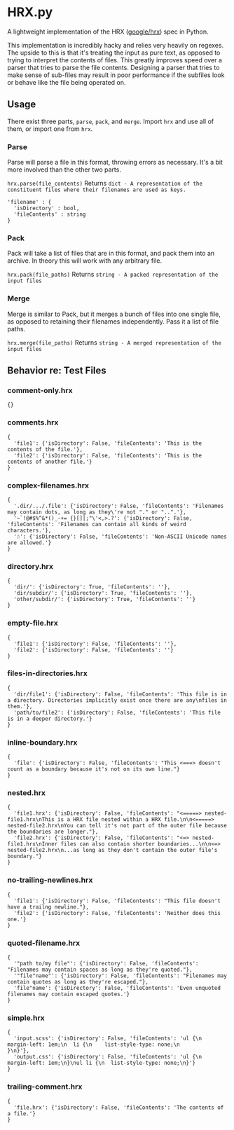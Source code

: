 # HRX.py
A lightweight implementation of the HRX ([google/hrx](https://github.com/google/hrx)) spec in Python.

This implementation is incredibly hacky and relies very heavily on regexes. The upside to this is that it's treating the input as pure text, as opposed to trying to interpret the contents of files. This greatly improves speed over a parser that tries to parse the file contents. Designing a parser that tries to make sense of sub-files may result in poor performance if the subfiles look or behave like the file being operated on.

## Usage
There exist three parts, `parse`, `pack`, and `merge`. Import `hrx` and use all of them, or import one from `hrx`.

### Parse
Parse will parse a file in this format, throwing errors as necessary. It's a bit more involved than the other two parts.

`hrx.parse(file_contents)`
Returns
`dict - A representation of the constituent files where their filenames are used as keys.`
```
'filename' : {
  'isDirectory' : bool,
  'fileContents' : string
}
```
### Pack
Pack will take a list of files that are in this format, and pack them into an archive. In theory this will work with any arbitrary file.

`hrx.pack(file_paths)`
Returns
`string - A packed representation of the input files`

### Merge
Merge is similar to Pack, but it merges a bunch of files into one single file, as opposed to retaining their filenames independently. Pass it a list of file paths.

`hrx.merge(file_paths)`
Returns
`string - A merged representation of the input files`

## Behavior re: Test Files
### comment-only.hrx
```
{}
```

### comments.hrx
```
{
  'file1': {'isDirectory': False, 'fileContents': 'This is the contents of the file.'},
  'file2': {'isDirectory': False, 'fileContents': 'This is the contents of another file.'}
}
```

### complex-filenames.hrx
```
{
  '.dir/.../.file': {'isDirectory': False, 'fileContents': 'Filenames may contain dots, as long as they\'re not "." or "..".'},
  '~`!@#$%^&*()_-+= {}[]|;"\'<,>.?': {'isDirectory': False, 'fileContents': 'Filenames can contain all kinds of weird characters.'},
  '☃': {'isDirectory': False, 'fileContents': 'Non-ASCII Unicode names are allowed.'}
}
```

### directory.hrx
```
{
  'dir/': {'isDirectory': True, 'fileContents': ''},
  'dir/subdir/': {'isDirectory': True, 'fileContents': ''},
  'other/subdir/': {'isDirectory': True, 'fileContents': ''}
}
```

### empty-file.hrx
```
{
  'file1': {'isDirectory': False, 'fileContents': ''},
  'file2': {'isDirectory': False, 'fileContents': ''}
}
```

### files-in-directories.hrx
```
{
  'dir/file1': {'isDirectory': False, 'fileContents': 'This file is in a directory. Directories implicitly exist once there are any\nfiles in them.'},
  'path/to/file2': {'isDirectory': False, 'fileContents': 'This file is in a deeper directory.'}
}
```

### inline-boundary.hrx
```
{
  'file': {'isDirectory': False, 'fileContents': "This <===> doesn't count as a boundary because it's not on its own line."}
}
```

### nested.hrx
```
{
  'file1.hrx': {'isDirectory': False, 'fileContents': "<=====> nested-file1.hrx\nThis is a HRX file nested within a HRX file.\n\n<=====> nested-file2.hrx\nYou can tell it's not part of the outer file because the boundaries are longer."},
  'file2.hrx': {'isDirectory': False, 'fileContents': "<=> nested-file1.hrx\nInner files can also contain shorter boundaries...\n\n<=> nested-file2.hrx\n...as long as they don't contain the outer file's boundary."}
}
```

### no-trailing-newlines.hrx
```
{
  'file1': {'isDirectory': False, 'fileContents': "This file doesn't have a trailng newline."},
  'file2': {'isDirectory': False, 'fileContents': 'Neither does this one.'}
}
```

### quoted-filename.hrx
```
{
  '"path to/my file"': {'isDirectory': False, 'fileContents': "Filenames may contain spaces as long as they're quoted."},
  '"file"name"': {'isDirectory': False, 'fileContents': "Filenames may contain quotes as long as they're escaped."},
  'file"name': {'isDirectory': False, 'fileContents': 'Even unquoted filenames may contain escaped quotes.'}
}
```

### simple.hrx
```
{
  'input.scss': {'isDirectory': False, 'fileContents': 'ul {\n  margin-left: 1em;\n  li {\n    list-style-type: none;\n
}\n}'},
  'output.css': {'isDirectory': False, 'fileContents': 'ul {\n  margin-left: 1em;\n}\nul li {\n  list-style-type: none;\n}'}
}
```

### trailing-comment.hrx
```
{
  'file.hrx': {'isDirectory': False, 'fileContents': 'The contents of a file.'}
}
```
